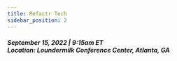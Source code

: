 ```yaml
---
title: Refactr Tech
sidebar_position: 2
---
```


<h5 class="anchor anchorWithStickyNavbar_mojV" id="september-15-2022--915am-et--location-loundermilk-conference-center-atlanta-ga">September 15, 2022 | 9:15am ET <br /> Location: Loundermilk Conference Center, Atlanta, GA<a class="hash-link" href="#september-15-2022--915am-et--location-loundermilk-conference-center-atlanta-ga" title="Direct link to heading">​</a></h5>